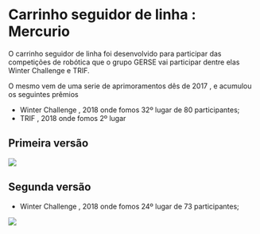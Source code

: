 # Carrinho seguidor de linha : Mercurio

O carrinho seguidor de linha foi desenvolvido para participar das competições de robótica que o grupo GERSE vai participar dentre elas Winter Challenge e TRIF.

O mesmo vem de uma serie de  aprimoramentos  dês de 2017 , e acumulou os seguintes prêmios

- Winter Challenge , 2018 onde fomos 32º lugar de 80 participantes;
- TRIF , 2018 onde fomos 2º  lugar

## Primeira versão

![](seguidorVersao1.jpeg)

## Segunda versão

- Winter Challenge , 2018 onde fomos 24º lugar de 73 participantes;

![](seguidorVersao2.jpeg)